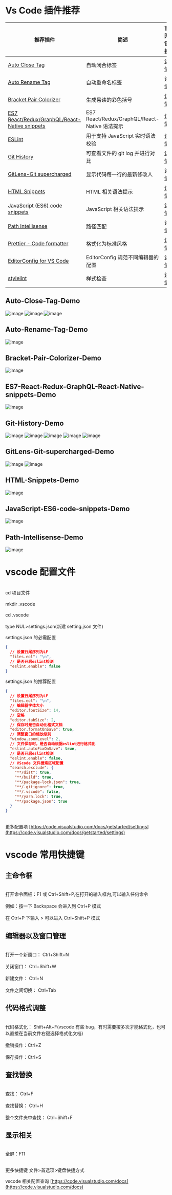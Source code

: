 # Vs Code 插件推荐

| 推荐插件                                                                                             | 简述                                          | 官网链接                                                                                       |
| ---------------------------------------------------------------------------------------------------- | --------------------------------------------- | ---------------------------------------------------------------------------------------------- |
| [Auto Close Tag](#Auto-Close-Tag-Demo)                                                               | 自动闭合标签                                  | [详情](https://marketplace.visualstudio.com/items?itemName=formulahendry.auto-close-tag)       |
| [Auto Rename Tag](#Auto-Rename-Tag-Demo)                                                             | 自动重命名标签                                | [详情](https://marketplace.visualstudio.com/items?itemName=formulahendry.auto-rename-tag)      |
| [Bracket Pair Colorizer](#Bracket-Pair-Colorizer-Demo)                                               | 生成易读的彩色括号                            | [详情](https://marketplace.visualstudio.com/items?itemName=CoenraadS.bracket-pair-colorizer)   |
| [ES7 React/Redux/GraphQL/React-Native snippets](#ES7-React-Redux-GraphQL-React-Native-snippets-Demo) | ES7 React/Redux/GraphQL/React-Native 语法提示 | [详情](https://marketplace.visualstudio.com/items?itemName=dsznajder.es7-react-js-snippets)    |
| [ESLint](#ESLint-Demo)                                                                               | 用于支持 JavaScript 实时语法校验              | [详情](https://marketplace.visualstudio.com/items?itemName=dbaeumer.vscode-eslint)             |
| [Git History](#Git-History-Demo)                                                                     | 可查看文件的 git log 并进行对比               | [详情](https://marketplace.visualstudio.com/items?itemName=donjayamanne.githistory)            |
| [GitLens-Git supercharged](#GitLens-Git-supercharged-Demo)                                           | 显示代码每一行的最新修改人                    | [详情](https://marketplace.visualstudio.com/items?itemName=eamodio.gitlens)                    |
| [HTML Snippets](#HTML-Snippets-Demo)                                                                 | HTML 相关语法提示                             | [详情](https://marketplace.visualstudio.com/items?itemName=abusaidm.html-snippets)             |
| [JavaScript (ES6) code snippets](#JavaScript-ES6-code-snippets-Demo)                                 | JavaScript 相关语法提示                       | [详情](https://marketplace.visualstudio.com/items?itemName=xabikos.JavaScriptSnippets)         |
| [Path Intellisense](#Path-Intellisense-Demo)                                                         | 路径匹配                                      | [详情](https://marketplace.visualstudio.com/items?itemName=christian-kohler.path-intellisense) |
| [Prettier - Code formatter](#Prettier-Code-formatter-Demo)                                           | 格式化为标准风格                              | [详情](https://marketplace.visualstudio.com/items?itemName=esbenp.prettier-vscode)             |
| [EditorConfig for VS Code](#EditorConfig-for-VS-Code-Demo)                                           | EditorConfig 规范不同编辑器的配置             | [详情](https://marketplace.visualstudio.com/items?itemName=EditorConfig.EditorConfig)          |
| [stylelint](#stylelint-Demo)                                                                         | 样式检查                                      | [详情](https://marketplace.visualstudio.com/items?itemName=shinnn.stylelint)                   |

## Auto-Close-Tag-Demo

![image](https://github.com/18846033907/vscode-setting/blob/master/vscode-plugins-docs/imges/Auto-Close-Tag/close-tag.gif)
![image](https://github.com/18846033907/vscode-setting/blob/master/vscode-plugins-docs/imges/Auto-Close-Tag/st3.gif)
![image](https://github.com/18846033907/vscode-setting/blob/master/vscode-plugins-docs/imges/Auto-Close-Tag/usage.gif)

## Auto-Rename-Tag-Demo

![image](https://github.com/18846033907/vscode-setting/blob/master/vscode-plugins-docs/imges/Auto-Rename-Tag/usage.gif)

## Bracket-Pair-Colorizer-Demo

![image](https://github.com/18846033907/vscode-setting/blob/master/vscode-plugins-docs/imges/Bracket-Pair-Colorizer/usage.gif)

## ES7-React-Redux-GraphQL-React-Native-snippets-Demo

![image](https://github.com/18846033907/vscode-setting/blob/master/vscode-plugins-docs/imges/ES7-React-Redux-GraphQL-ReactNative-snippets/usage.gif)

## Git-History-Demo

![image](https://github.com/18846033907/vscode-setting/blob/master/vscode-plugins-docs/imges/Git-History/compare.gif)
![image](https://github.com/18846033907/vscode-setting/blob/master/vscode-plugins-docs/imges/Git-History/fileHistoryCommand.gif)
![image](https://github.com/18846033907/vscode-setting/blob/master/vscode-plugins-docs/imges/Git-History/fileHistoryCommandMore.gif)
![image](https://github.com/18846033907/vscode-setting/blob/master/vscode-plugins-docs/imges/Git-History/gitLogv2.gif)
![image](https://github.com/18846033907/vscode-setting/blob/master/vscode-plugins-docs/imges/Git-History/lineHistoryCommand.gif)

## GitLens-Git-supercharged-Demo

![image](https://github.com/18846033907/vscode-setting/blob/master/vscode-plugins-docs/imges/GitLens%20%E2%80%94%20Git%20supercharged/gitlens-preview.gif)
![image](https://github.com/18846033907/vscode-setting/blob/master/vscode-plugins-docs/imges/GitLens%20%E2%80%94%20Git%20supercharged/usage.gif)

## HTML-Snippets-Demo

![image](https://github.com/18846033907/vscode-setting/blob/master/vscode-plugins-docs/imges/HTML-Snippets/usage.gif)

## JavaScript-ES6-code-snippets-Demo

![image](https://github.com/18846033907/vscode-setting/blob/master/vscode-plugins-docs/imges/JavaScript-ES6-code-snippets/usage.gif)

## Path-Intellisense-Demo

![image](https://github.com/18846033907/vscode-setting/blob/master/vscode-plugins-docs/imges/Path-Intellisense/usage.gif)

# vscode 配置文件

<br>cd 项目文件<br>
<br>mkdir .vscode<br>
<br>cd .vscode<br>
<br>type NUL>settings.json(新建 setting.json 文件)<br>

settings.json 的必需配置

```json
{
  // 设置行尾序列为LF
  "files.eol": "\n",
  // 是否开启eslint检测
  "eslint.enable": false
}
```

settings.json 的推荐配置

```json
{
  // 设置行尾序列为LF
  "files.eol": "\n",
  // 编辑器字体大小
  "editor.fontSize": 14,
  // 空格
  "editor.tabSize": 2,
  // 保存时是否自动化格式文档
  "editor.formatOnSave": true,
  // 调整窗口的缩放级别
  "window.zoomLevel": 2,
  // 文件保存时，是否自动根据eslint进行格式化
  "eslint.autoFixOnSave": true,
  // 是否开启eslint检测
  "eslint.enable": false,
  // VScode 文件搜索区域配置
  "search.exclude": {
    "**/dist": true,
    "**/build": true,
    "**/package-lock.json": true,
    "**/.gitignore": true,
    "**/.vscode": false,
    "**/yarn.lock": true,
    "**/package.json": true
  }
}
```

<br>更多配置项 [https://code.visualstudio.com/docs/getstarted/settings](https://code.visualstudio.com/docs/getstarted/settings)<br>

# vscode 常用快捷键

## 主命令框

<br>打开命令面板：F1 或 Ctrl+Shift+P,在打开的输入框内,可以输入任何命令<br>
<br>例如：按一下 Backspace 会进入到 Ctrl+P 模式<br>
<br>在 Ctrl+P 下输入 > 可以进入 Ctrl+Shift+P 模式<br>

## 编辑器以及窗口管理

<br>打开一个新窗口： Ctrl+Shift+N<br>
<br>关闭窗口： Ctrl+Shift+W<br>
<br>新建文件： Ctrl+N<br>
<br>文件之间切换： Ctrl+Tab<br>

## 代码格式调整

<br>代码格式化： Shift+Alt+F(vscode 有些 bug，有时需要按多次才能格式化，也可以直接在当前文件右键选择格式化文档)<br>
<br>撤销操作：Ctrl+Z<br>
<br>保存操作：Ctrl+S<br>

## 查找替换

<br>查找： Ctrl+F<br>
<br>查找替换： Ctrl+H<br>
<br>整个文件夹中查找： Ctrl+Shift+F<br>

## 显示相关

<br>全屏：F11<br>

<br>更多快捷键 文件>首选项>键盘快捷方式<br>

vscode 相关配置查询 [https://code.visualstudio.com/docs](https://code.visualstudio.com/docs)
